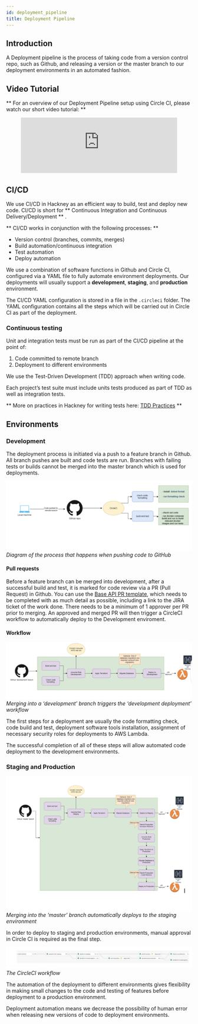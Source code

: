 ```yaml
---
id: deployment_pipeline
title: Deployment Pipeline
---
```


## Introduction

A Deployment pipeline is the process of taking code from a version control repo, such as Github, and releasing a version or the master branch to our deployment environments in an automated fashion.

## Video Tutorial

** For an overview of our Deployment Pipeline setup using Circle CI, please watch our short video tutorial: **

<figure class="video-container">
  <iframe width="100%" src="https://www.youtube.com/embed/X68e_wdII2c" title="YouTube video player" frameborder="0" allow="accelerometer; autoplay; clipboard-write; encrypted-media; gyroscope; picture-in-picture" allowfullscreen></iframe>
</figure>

## CI/CD

We use CI/CD in Hackney as an efficient way to build, test and deploy new code.
CI/CD is short for ** Continuous Integration and Continuous Delivery/Deployment ** .

** CI/CD works in conjunction with the following processes: **

- Version control (branches, commits, merges)
- Build automation/continuous integration
- Test automation
- Deploy automation

We use a combination of software functions in Github and Circle CI, configured via a YAML file to fully automate environment deployments. Our deployments will usually support a **development**, **staging**, and **production** environment.

The CI/CD YAML configuration is stored in a file in the `.circleci` folder. The YAML configuration contains all the steps which will be carried out in Circle CI as part of the deployment.

### Continuous testing

Unit and integration tests must be run as part of the CI/CD pipeline at the point of:

1. Code committed to remote branch
2. Deployment to different environments

We use the Test-Driven Development (TDD) approach when writing code.

Each project’s test suite must include units tests produced as part of TDD as well as integration tests.

** More on practices in Hackney for writing tests here: [TDD Practices](/tdd) **

## Environments

### Development

The deployment process is initiated via a push to a feature branch in Github. All branch pushes are built and code tests are run. Branches with failing tests or builds cannot be merged into the master branch which is used for deployments.

![Tests for code pushes](./doc-images/pull_requests.png)
_Diagram of the process that happens when pushing code to GitHub_

#### Pull requests

Before a feature branch can be merged into development, after a successful build and test, it is marked for code review via a PR (Pull Request) in Github. You can use the [Base API PR template](https://github.com/LBHackney-IT/lbh-base-api/blob/master/pull_request_template.md), which needs to be completed with as much detail as possible, including a link to the JIRA ticket of the work done. There needs to be a minimum of 1 approver per PR prior to merging. An approved and merged PR will then trigger a CircleCI workflow to automatically deploy to the Development enviroment.

#### Workflow

![Development deployment workflow](./doc-images/dev_workflow.png)
_Merging into a ‘development’ branch triggers the ‘development deployment’ workflow_

The first steps for a deployment are usually the code formatting check, code build and test, deployment software tools installation, assignment of necessary security roles for deployments to AWS Lambda.

The successful completion of all of these steps will allow automated code deployment to the development environments.

### Staging and Production

![Staging & Prod Workflow](./doc-images/staging_workflow.png)
_Merging into the ‘master’ branch automatically deploys to the staging environment_

In order to deploy to staging and production environments, manual approval in Circle CI is required as the final step.

![CircleCI Workflow](./doc-images/pull_request2.png)
_The CircleCI workflow_

The automation of the deployment to different environments gives flexibility in making small changes to the code and testing of features before deployment to a production environment.

Deployment automation means we decrease the possibility of human error when releasing new versions of code to deployment environments.
